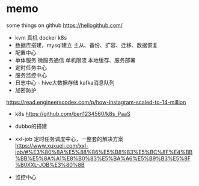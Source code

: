 # memo
some things on github https://hellogithub.com/

- kvm 真机 docker k8s
- 数据库搭建，mysql建立 主从、备份、扩容、迁移、数据恢复
- 配置中心
- 单体服务 微服务通信 单机限流 本地缓存、服务部署
- 定时任务中心
- 服务监控中心
- 日志中心 - hive大数据存储 kafka消息队列
- 加密防护

https://read.engineerscodex.com/p/how-instagram-scaled-to-14-million

- k8s https://github.com/ben1234560/k8s_PaaS

- dubbo的搭建
- xxl-job 定时任务调度中心，一整套的解决方案 https://www.xuxueli.com/xxl-job/#%E3%80%8A%E5%88%86%E5%B8%83%E5%BC%8F%E4%BB%BB%E5%8A%A1%E8%B0%83%E5%BA%A6%E5%B9%B3%E5%8F%B0XXL-JOB%E3%80%8B
- 监控中心
